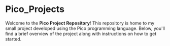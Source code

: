 # Pico_Projects
Welcome to the **Pico Project Repository**! This repository is home to my small project developed using the Pico programming language. Below, you'll find a brief overview of the project along with instructions on how to get started.
